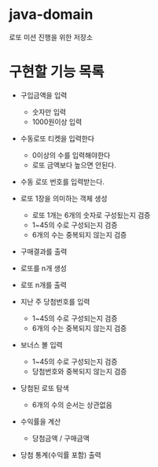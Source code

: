 # java-domain
로또 미션 진행을 위한 저장소

# 구현할 기능 목록
- 구입금액을 입력
    - 숫자만 입력
    - 1000원이상 입력
- 수동로또 티켓을 입력한다
    - 0이상의 수를 입력해야한다
    - 로또 금액보다 높으면 안된다.
- 수동 로또 번호를 입력받는다.

- 로또 1장을 의미하는 객체 생성
    - 로또 1개는 6개의 숫자로 구성됬는지 검증
    - 1~45의 수로 구성되는지 검증
    - 6개의 수는 중복되지 않는지 검증
- 구매결과를 출력
- 로또를 n개 생성
- 로또 n개를 출력
- 지난 주 당첨번호를 입력
    - 1~45의 수로 구성되는지 검증
    - 6개의 수는 중복되지 않는지 검증
- 보너스 볼 입력
    - 1~45의 수로 구성되는지 검증
    - 당첨번호와 중복되지 않는지 검증
- 당첨된 로또 탐색
    - 6개의 수의 순서는 상관없음
- 수익률을 계산
    - 당첨금액 / 구매금액
- 당첨 통계(수익률 포함) 출력